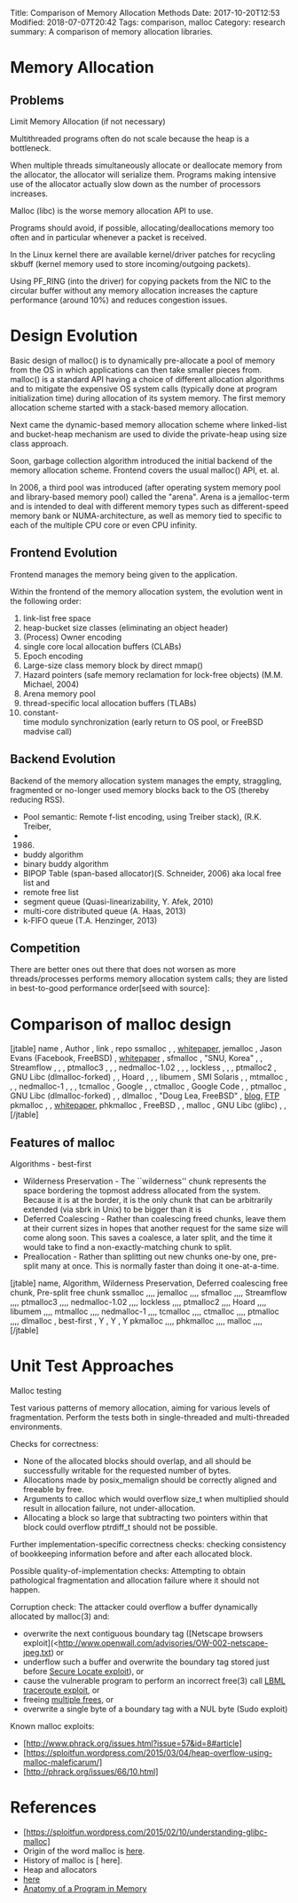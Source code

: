 Title: Comparison of Memory Allocation Methods
Date: 2017-10-20T12:53
Modified: 2018-07-07T20:42
Tags: comparison, malloc
Category: research
summary: A comparison of memory allocation libraries.

Memory Allocation
=================

Problems
--------

Limit Memory Allocation (if not necessary)

Multithreaded programs often do not scale because the heap is a
bottleneck.

When multiple threads simultaneously allocate or deallocate memory from
the allocator, the allocator will serialize them. Programs making
intensive use of the allocator actually slow down as the number of
processors increases.

Malloc (libc) is the worse memory allocation API to use.

Programs should avoid, if possible, allocating/deallocations memory too
often and in particular whenever a packet is received.

In the Linux kernel there are available kernel/driver patches for
recycling skbuff (kernel memory used to store incoming/outgoing
packets).

Using PF\_RING (into the driver) for copying packets from the NIC to the
circular buffer without any memory allocation increases the capture
performance (around 10%) and reduces congestion issues.

Design Evolution
================

Basic design of malloc() is to dynamically pre-allocate a pool of memory
from the OS in which applications can then take smaller pieces from.
malloc() is a standard API having a choice of different allocation
algorithms and to mitigate the expensive OS system calls (typically done
at program initialization time) during allocation of its system memory.
The first memory allocation scheme started with a stack-based memory
allocation.

Next came the dynamic-based memory allocation scheme where linked-list
and bucket-heap mechanism are used to divide the private-heap using size
class approach.

Soon, garbage collection algorithm introduced the initial backend of the
memory allocation scheme. Frontend covers the usual malloc() API, et.
al.

In 2006, a third pool was introduced (after operating system memory pool
and library-based memory pool) called the "arena". Arena is a
jemalloc-term and is intended to deal with different memory types such
as different-speed memory bank or NUMA-architecture, as well as memory
tied to specific to each of the multiple CPU core or even CPU infinity.

Frontend Evolution
------------------

Frontend manages the memory being given to the application.

Within the frontend of the memory allocation system, the evolution went
in the following order:

1. link-list free space
2. heap-bucket size classes (eliminating an object header)
3. (Process) Owner encoding
4. single core local allocation buffers (CLABs)
5. Epoch encoding
6. Large-size class memory block by direct mmap()
7. Hazard pointers (safe memory reclamation for lock-free objects) (M.M. Michael, 2004)
8. Arena memory pool
9. thread-specific local allocation buffers (TLABs)
10. constant-time modulo synchronization (early return to OS pool, or FreeBSD madvise call)

Backend Evolution
-----------------

Backend of the memory allocation system manages the empty, straggling,
fragmented or no-longer used memory blocks back to the OS (thereby
reducing RSS).

* Pool semantic: Remote f-list encoding, using Treiber stack), (R.K.
    Treiber,
* 1986)
* buddy algorithm
* binary buddy algorithm
* BIPOP Table (span-based allocator)(S. Schneider, 2006) aka local
    free list and
* remote free list
* segment queue (Quasi-linearizability, Y. Afek, 2010)
* multi-core distributed queue (A. Haas, 2013)
* k-FIFO queue (T.A. Henzinger, 2013)

Competition
-----------

There are better ones out there that does not worsen as more
threads/processes performs memory allocation system calls; they are
listed in best-to-good performance order​\[seed with source\]:

Comparison of malloc design
===========================

[jtable]
name , Author , link , repo
ssmalloc , , <a href="https://apsys2012.kaist.ac.kr/media/papers/apsys2012-final27.pdf">whitepaper</a>,
jemalloc , Jason Evans (Facebook, FreeBSD) , [whitepaper](https://people.freebsd.org/~jasone/jemalloc/bsdcan2006/jemalloc.pdf) , 
sfmalloc , "SNU, Korea" , , 
Streamflow , , , 
ptmalloc3 , , , 
nedmalloc-1.02 , , , 
lockless , , , 
ptmalloc2 , GNU Libc (dlmalloc-forked) , , 
Hoard , , , 
libumem , SMI Solaris , , 
mtmalloc , , , 
nedmalloc-1 , , , 
tcmalloc , Google , , 
ctmalloc , Google Code , , 
ptmalloc , GNU Libc (dlmalloc-forked) , , 
dlmalloc , "Doug Lea, FreeBSD" , <a href="http://g.oswego.edu/dl/html/malloc.html">blog</a>, <a href="ftp://g.oswego.edu/pub/misc/malloc.c">FTP</a>
pkmalloc , , <a href="http://www.freebsd.dk/pubs/malloc.pdf">whitepaper</a>, 
phkmalloc , FreeBSD , , 
malloc , GNU Libc (glibc) , ,
[/jtable]

Features of malloc
------------------

Algorithms - best-first

* Wilderness Preservation - The \`\`wilderness'' chunk represents the space bordering the topmost address allocated from the system. Because it is at the border, it is the only chunk that can be arbitrarily extended (via sbrk in Unix) to be bigger than it is
* Deferred Coalescing - Rather than coalescing freed chunks, leave them at their current sizes in hopes that another request for the same size will come along soon. This saves a coalesce, a later split, and the time it would take to find a non-exactly-matching chunk to split.
* Preallocation - Rather than splitting out new chunks one-by one, pre-split many at once. This is normally faster than doing it one-at-a-time.

[jtable]
name, Algorithm, Wilderness Preservation, Deferred coalescing free chunk, Pre-split free chunk
ssmalloc ,,,,
jemalloc ,,,,
sfmalloc ,,,,
Streamflow ,,,,
ptmalloc3 ,,,,
nedmalloc-1.02 ,,,,
lockless ,,,,
ptmalloc2 ,,,,
Hoard ,,,,
libumem ,,,,
mtmalloc ,,,,
nedmalloc-1 ,,,,
tcmalloc ,,,,
ctmalloc ,,,,
ptmalloc ,,,,
dlmalloc , best-first , Y , Y , Y 
pkmalloc ,,,,
phkmalloc ,,,,
malloc ,,,,
[/jtable]

Unit Test Approaches
====================

Malloc testing

Test various patterns of memory allocation, aiming for various levels of
fragmentation. Perform the tests both in single-threaded and
multi-threaded environments.

Checks for correctness:

* None of the allocated blocks should overlap, and all should be successfully writable for the requested number of bytes.
* Allocations made by posix\_memalign should be correctly aligned and freeable by free.
* Arguments to calloc which would overflow size\_t when multiplied should result in allocation failure, not under-allocation.
* Allocating a block so large that subtracting two pointers within that block could overflow ptrdiff\_t should not be possible.

Further implementation-specific correctness checks: checking consistency
of bookkeeping information before and after each allocated block.

Possible quality-of-implementation checks: Attempting to obtain
pathological fragmentation and allocation failure where it should not
happen.

Corruption check: The attacker could overflow a buffer dynamically
allocated by malloc(3) and:

* overwrite the next contiguous boundary tag ([Netscape browsers exploit](<http://www.openwall.com/advisories/OW-002-netscape-jpeg.txt) or
* underflow such a buffer and overwrite the boundary tag stored just before [Secure Locate exploit](ftp://maxx.via.ecp.fr/dislocate/)), or
* cause the vulnerable program to perform an incorrect free(3) call [LBML traceroute exploit](http://www.synnergy.net/downloads/exploits/traceroute-exp.txt), or
* freeing [multiple frees](ftp://maxx.via.ecp.fr/traceroot/), or
* overwrite a single byte of a boundary tag with a NUL byte (Sudo exploit)

Known malloc exploits:

* [http://www.phrack.org/issues.html?issue=57&id=8#article]
* [https://sploitfun.wordpress.com/2015/03/04/heap-overflow-using-malloc-maleficarum/]
* [http://phrack.org/issues/66/10.html]

References
==========

* [https://sploitfun.wordpress.com/2015/02/10/understanding-glibc-malloc]
* Origin of the word malloc is [here](https://www.spinellis.gr/blog/20170914/).
* History of malloc is \[ here\].
* Heap and allocators
* [here](http://www.cs.dartmouth.edu/~sergey/cs108/2015/heaps-and-allocators.txt)
* [Anatomy of a Program in Memory](https://manybutfinite.com/post/anatomy-of-a-program-in-memory/)

